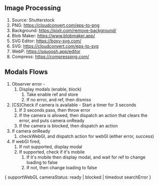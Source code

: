 ## Image Processing

1. Source: Shutterstock
2. PNG: https://cloudconvert.com/eps-to-png
3. Background: https://pixlr.com/remove-background/
4. Blob Maker: https://www.blobmaker.app/
5. SVG Editor: https://boxy-svg.com/
6. SVG: https://cloudconvert.com/eps-to-svg
7. WebP: https://squoosh.app/editor
8. Compress: https://compresspng.com/

## Modals Flows

1. Observer error - 
   1. Display modals (enable, block)
      1. Take enable ref and store
      2. If no error, and ref, then dismiss
2. [CS]Check if camera is available - Start a timer for 3 seconds
   1. If 3 seconds pass, then throw error
   2. If the camera is allowed, then dispatch an action that clears the error, and puts camera onReady
   3. If the camera is blocked, then dispatch an action
3. If camera onReady
   1. checkWebGl, and dispatch action for webGl (either error, success)
4. If webGl fired, 
   1. If not supported, display modal
   2. If supported, check if it's mobile
      1. If it's mobile then display modal, and wait for ref to change loading to false
      2. If not, then change loading to false

{
    supportWebGL
    cameraStatus: ready | blocked | timedout
    searchError
}